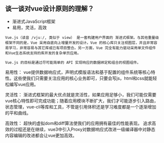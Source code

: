## 谈一谈对vue设计原则的理解？

+ 渐进式JavaScript框架
+ 易用，灵活，高效

```
Vue.js（读音 /vjuː/, 类似于 view） 是一套构建用户界面的 渐进式框架。与其他重量级框架不同的是，Vue 采用自底向上增量开发的设计。Vue 的核心库只关注视图层，并且非常容易学习，非常容易与其它库或已有项目整合。另一方面，Vue 完全有能力驱动采用单文件组件和Vue生态系统支持的库开发的复杂单页应用。

Vue.js 的目标是通过尽可能简单的 API 实现响应的数据绑定和组合的视图组件。
```

易用性：
vue提供数据响应式，声明式模版语法和基于配置的组件系统等核心特性。这些使我们只需要关注应用的核心业务即可，只要会写js，html和css就能轻松编写vue应用。

灵活性：
渐进式框架的最大优点就是灵活性，如果应用足够小，我们可能仅需要vue核心特性即可完成功能；随着应用模块不断扩大，我们才可能逐步引入路由，状态管理，vue-cli等库和工具，不管是引用体积还是学习难度都是一个逐渐增加的平和曲线。

高效性：
超快的虚拟dom和diff算法使我们的应用拥有最佳的性能表现。
追求高效的过程还是在继续，vue3中引入Proxy对数据响应式改进一级编译器中对静态内容编辑的改进都会让vue更加高效。